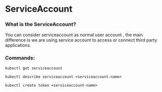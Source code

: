 # ServiceAccount 

<h3> <b> What is the ServiceAccount?</b></h3>

You can consider serviceaccount as normal user account , the main difference is we are using service account to access or connect third party applications.

<h3><b>Commands:</b></h3>

    kubectl get serviceaccount
   
    kubectl describe serviceaccount <serviceaccount-name>
   
    kubectl create token <serviceaccount-name>
   
